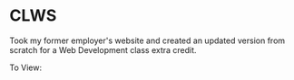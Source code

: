 # CLWS
Took my former employer's website and created an updated version from scratch for a Web Development class extra credit.

To View: 
